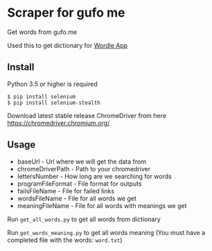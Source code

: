 # Scraper for gufo me 

Get words from gufo.me

Used this to get dictionary for [Wordle App](https://github.com/Carapacik/Wordle)

## Install
Python 3.5 or higher is required
```
$ pip install selenium
$ pip install selenium-stealth
```
Download latest stable release ChromeDriver from here 
https://chromedriver.chromium.org/

## Usage
- baseUrl - Url where we will get the data from
- chromeDriverPath - Path to your chromedriver
- lettersNumber - How long are we searching for words
- programFileFormat - File format for outputs
- failsFileName - File for failed links
- wordsFileName - File for all words we get
- meaningFileName - File for all words with meanings we get 

Run `get_all_words.py` to get all words from dictionary

Run `get_words_meaning.py` to get all words meaning (You must have a completed file with the words: `word.txt`)